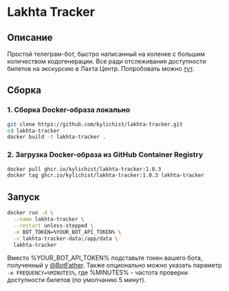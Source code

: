 # Lakhta Tracker

## Описание

Простой телеграм-бот, быстро написанный на коленке с большим количеством кодогенерации. Все ради отслеживания
доступности билетов на экскурсию в Лахта Центр. Попробовать можно [тут](https://t.me/lakhta_tracker_bot).

## Сборка

### 1. Сборка Docker-образа локально

```bash
git clone https://github.com/kylichist/lakhta-tracker.git
cd lakhta-tracker
docker build -t lakhta-tracker .
```

### 2. Загрузка Docker-образа из GitHub Container Registry

```bash
docker pull ghcr.io/kylichist/lakhta-tracker:1.0.3
docker tag ghcr.io/kylichist/lakhta-tracker:1.0.3 lakhta-tracker
```

## Запуск

```bash
docker run -d \
  --name lakhta-tracker \
  --restart unless-stopped \
  -e BOT_TOKEN=%YOUR_BOT_API_TOKEN% \
  -v lakhta-tracker-data:/app/data \
  lakhta-tracker
```

Вместо %YOUR_BOT_API_TOKEN% подставьте токен вашего бота, полученный у [@BotFather](https://t.me/BotFather). Также
опционально можно указать параметр `-e FREQUENCY=%MINUTES%`, где %MINUTES% - частота проверки доступности билетов (по
умолчанию 5 минут).
